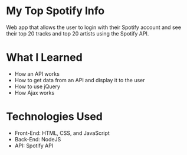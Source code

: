 # My Top Spotify Info
Web app that allows the user to login with their Spotify account and see their top 20 tracks and top 20 artists using the Spotify API.

# What I Learned
* How an API works
* How to get data from an API and display it to the user
* How to use jQuery
* How Ajax works

# Technologies Used
* Front-End: HTML, CSS, and JavaScript
* Back-End: NodeJS
* API: Spotify API
